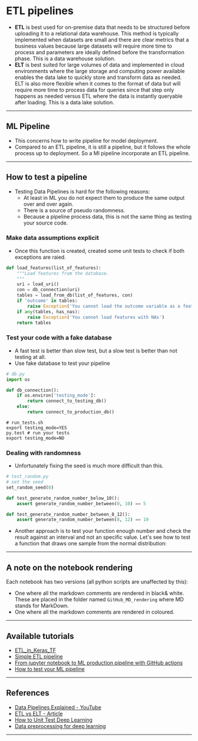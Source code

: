 # ETL pipelines
- **ETL** is best used for on-premise data that needs to be structured before uploading it to a relational data warehouse. This method is typically implemented when datasets are small and there are clear metrics that a business values because large datasets will require more time to process and parameters are ideally defined before the transformation phase. This is a data warehouse solution.
- **ELT** is best suited for large volumes of data and implemented in cloud environments where the large storage and computing power available enables the data lake to quickly store and transform data as needed. ELT is also more flexible when it comes to the format of data but will require more time to process data for queries since that step only happens as needed versus ETL where the data is instantly queryable after loading. This is a data lake solution.
***

## ML Pipeline
- This concerns how to write pipeline for model deployment. 
- Compared to an ETL pipeline, it is still a pipeline, but it follows the whole process up to deployment. So a Ml pipeline incorporate an ETL pipeline.
***

## How to test a pipeline
- Testing Data Pipelines is hard for the following reasons:
  - At least in ML you do not expect them to produce the same output over and over again.
  - There is a source of pseudo randomness.
  - Because a pipeline process data, this is not the same thing as testing your source code.

### Make data assumptions explicit
- Once this function is created, created some unit tests to check if both exceptions are raied.
```python
def load_features(list_of_features):
    """Load features from the database.
    """
    uri = load_uri()
    con = db_connection(uri)
    tables = load_from_db(list_of_features, con)
    if 'outcome' in tables:
        raise Exception('You cannot load the outcome variable as a feature')
    if any(tables, has_nas):
        raise Exception('You cannot load features with NAs')
    return tables
```

### Test your code with a fake database
- A fast test is better than slow test, but a slow test is better than not testing at all.
- Use fake database to test your pipeline
```python
# db.py
import os

def db_connection():
    if os.environ['testing_mode']:
        return connect_to_testing_db()
    else:
        return connect_to_production_db()
```

```shell
# run_tests.sh
export testing_mode=YES
py.test # run your tests
export testing_mode=NO
```
### Dealing with randomness
- Unfortunately fixing the seed is much more difficult than this.
```python 
# test_random.py
# set the seed
set_random_seed(0)

def test_generate_random_number_below_10():
    assert generate_random_number_between(0, 10) == 5

def test_generate_random_number_between_8_12():
    assert generate_random_number_between(8, 12) == 10
```
- Another approach is to test your function enough number and check the result against an interval and not an specific value. Let's see how to test a function that draws one sample from the normal distribution:
***

## A note on the notebook rendering
Each notebook has two versions (all python scripts are unaffected by this):
- One where all the markdown comments are rendered in black& white. These are placed in the folder named `GitHub_MD_rendering` where MD stands for MarkDown.
- One where all the markdown comments are rendered in coloured.
***

## Available tutorials
- [ETL_in_Keras_TF](https://github.com/kyaiooiayk/ETL-Pipelines-Notes/blob/main/tutorials/GitHub_MD_rendering/ETL_in_Keras_TF.ipynb)
- [Simple ETL pipeline](https://github.com/kyaiooiayk/ETL-Pipelines-Notes/blob/main/tutorials/GitHub_MD_rendering/Simple%20ETL%20pipeline.ipynb)
- [From jupyter notebook to ML production pipeline with GitHub actions](https://github.com/kyaiooiayk/CI-CD-Pipeline-with-GitHub-Actions)
- [How to test your ML pipeline](https://dssg.github.io/hitchhikers-guide/curriculum/programming_best_practices/test-test-test/ds_testing/)
***

## References
- [Data Pipelines Explained - YouTube](https://www.youtube.com/watch?v=6kEGUCrBEU0)
- [ETL vs ELT - Article](https://blog.hubspot.com/website/etl-vs-elt)
- [How to Unit Test Deep Learning](https://theaisummer.com/unit-test-deep-learning/)
- [Data preprocessing for deep learning](https://theaisummer.com/data-preprocessing/)
***
